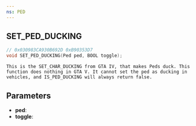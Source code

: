 ```yaml
---
ns: PED
---
```

## SET_PED_DUCKING

```c
// 0x030983CA930B692D 0xB90353D7
void SET_PED_DUCKING(Ped ped, BOOL toggle);
```

```
This is the SET_CHAR_DUCKING from GTA IV, that makes Peds duck. This function does nothing in GTA V. It cannot set the ped as ducking in vehicles, and IS_PED_DUCKING will always return false.  
```

## Parameters
* **ped**: 
* **toggle**: 

